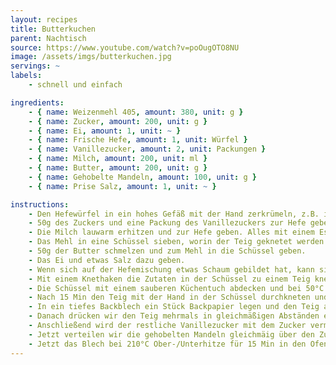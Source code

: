 ```yaml
---
layout: recipes
title: Butterkuchen
parent: Nachtisch
source: https://www.youtube.com/watch?v=poOugOTO8NU
image: /assets/imgs/butterkuchen.jpg
servings: ~
labels:
    - schnell und einfach

ingredients:
    - { name: Weizenmehl 405, amount: 380, unit: g }
    - { name: Zucker, amount: 200, unit: g }
    - { name: Ei, amount: 1, unit: ~ }
    - { name: Frische Hefe, amount: 1, unit: Würfel }
    - { name: Vanillezucker, amount: 2, unit: Packungen }
    - { name: Milch, amount: 200, unit: ml }
    - { name: Butter, amount: 200, unit: g }
    - { name: Gehobelte Mandeln, amount: 100, unit: g }
    - { name: Prise Salz, amount: 1, unit: ~ }

instructions:
    - Den Hefewürfel in ein hohes Gefäß mit der Hand zerkrümeln, z.B. in einen Messbecher.
    - 50g des Zuckers und eine Packung des Vanillezuckers zur Hefe geben.
    - Die Milch lauwarm erhitzen und zur Hefe geben. Alles mit einem Esslöffel verrühren und für ca. 10 Min zur Seite stellen. Währenddessen fortfahren.
    - Das Mehl in eine Schüssel sieben, worin der Teig geknetet werden kann.
    - 50g der Butter schmelzen und zum Mehl in die Schüssel geben.
    - Das Ei und etwas Salz dazu geben.
    - Wenn sich auf der Hefemischung etwas Schaum gebildet hat, kann sie mit in die Schüssel gegeben werden. Sollte das noch nicht nach 10 Min passiert sein, weitere 5 Min warten und dann alles in die Schüssel geben (auch ohne Schaum).
    - Mit einem Knethaken die Zutaten in der Schüssel zu einem Teig kneten.
    - Die Schüssel mit einem sauberen Küchentuch abdecken und bei 50°C für 15 Min in den Ofen stellen.
    - Nach 15 Min den Teig mit der Hand in der Schüssel durchkneten und nochmal abgedeckt für 15 Min im Ofen gehen lassen.
    - In ein tiefes Backblech ein Stück Backpapier legen und den Teig aus der Schüssel darauf verteilen (bis in die Ecken). Anschließend nochmal 15 Min abgedeckt im Ofen gehen lassen und währenddessen den Ofen auf 210°C Ober-/Unterhitze vorheitzen (NICHT auf Umluft!).
    - Danach drücken wir den Teig mehrmals in gleichmäßigen Abständen ein um kleine Kulen zu formen, in die Flocken von der restlichen Butter gelegt werden.
    - Anschließend wird der restliche Vanillezucker mit dem Zucker vermischt und möglichst gleichmäßig über dem ganzen Teig verteilt.
    - Jetzt verteilen wir die gehobelten Mandeln gleichmäig über den Zucker.
    - Jetzt das Blech bei 210°C Ober-/Unterhitze für 15 Min in den Ofen geben. Fertig!
---
```

